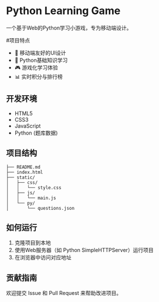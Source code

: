 # Python Learning Game

一个基于Web的Python学习小游戏，专为移动端设计。

#项目特点

- 📱 移动端友好的UI设计
- 🐍 Python基础知识学习
- 🎮 游戏化学习体验
- 📊 实时积分与排行榜

## 开发环境

- HTML5
- CSS3
- JavaScript
- Python (题库数据)

## 项目结构

```
├── README.md
├── index.html
├── static/
│   ├── css/
│   │   └── style.css
│   ├── js/
│   │   └── main.js
│   └── py/
│       └── questions.json
```

## 如何运行

1. 克隆项目到本地
2. 使用Web服务器（如 Python SimpleHTTPServer）运行项目
3. 在浏览器中访问对应地址

## 贡献指南

欢迎提交 Issue 和 Pull Request 来帮助改进项目。